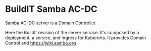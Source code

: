 # BuildIT Samba AC-DC

Samba AC-DC server is a Domain Controller.

Here the BuildIt revision of the server service. It's composed by a deployment, a service, and ingress for Kubernrts. It provides Domain Control and
https://wiki.samba.org
